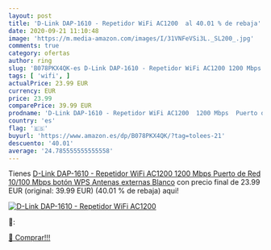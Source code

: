 ```yaml
---
layout: post
title: 'D-Link DAP-1610 - Repetidor WiFi AC1200  al 40.01 % de rebaja'
date: 2020-09-21 11:10:48
image: 'https://m.media-amazon.com/images/I/31VNFeVSi3L._SL200_.jpg'
comments: true
category: ofertas
author: ring
slug: 'B078PKX4QK-es D-Link DAP-1610 - Repetidor WiFi AC1200 1200 Mbps Puerto...'
tags: [ 'wifi', ]
actualPrice: 23.99 EUR
currency: EUR
price: 23.99
comparePrice: 39.99 EUR
prodname: 'D-Link DAP-1610 - Repetidor WiFi AC1200  1200 Mbps  Puerto de Red 10/100 Mbps  botón WPS  Antenas externas   Blanco'
country: 'es'
flag: '🇪🇸'
buyurl: 'https://www.amazon.es/dp/B078PKX4QK/?tag=tolees-21'
descuento: '40.01'
average: '24.785555555555558'
---
```


Tienes [D-Link DAP-1610 - Repetidor WiFi AC1200  1200 Mbps  Puerto de Red 10/100 Mbps  botón WPS  Antenas externas   Blanco](https://www.amazon.es/dp/B078PKX4QK/?tag=tolees-21) con precio final de  23.99 EUR (original: 39.99 EUR) (40.01 %  de rebaja) aqui!

[![D-Link DAP-1610 - Repetidor WiFi AC1200 ](https://m.media-amazon.com/images/I/31VNFeVSi3L._SL200_.jpg)](https://www.amazon.es/dp/B078PKX4QK/?tag=tolees-21)

🔎:


[🛒 Comprar!!!](https://www.amazon.es/dp/B078PKX4QK/?tag=tolees-21)
